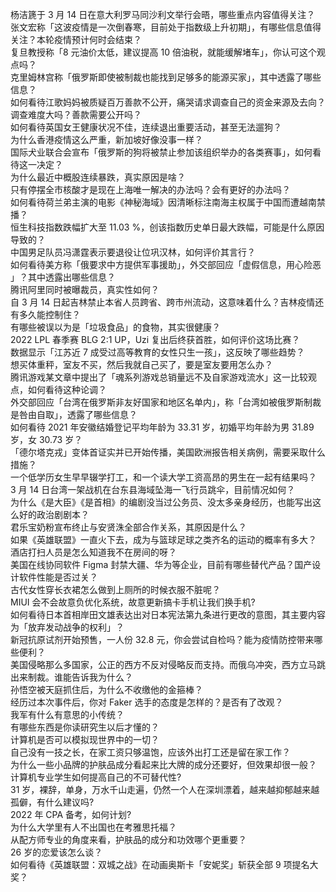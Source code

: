 杨洁篪于 3 月 14 日在意大利罗马同沙利文举行会晤，哪些重点内容值得关注？  
张文宏称「这波疫情是一次倒春寒，目前处于指数级上升初期」，有哪些信息值得关注？本轮疫情预计何时会结束？  
复旦教授称「8 元油价太低，建议提高 10 倍油税，就能缓解堵车」，你认可这个观点吗？  
克里姆林宫称「俄罗斯即使被制裁也能找到足够多的能源买家」，其中透露了哪些信息？  
如何看待江歌妈妈被质疑百万善款不公开，痛哭请求调查自己的资金来源及去向？调查难度大吗？善款需要公开吗？  
如何看待英国女王健康状况不佳，连续退出重要活动，甚至无法遛狗？  
为什么香港疫情这么严重，新加坡好像没事一样？  
国际犬业联合会宣布「俄罗斯的狗将被禁止参加该组织举办的各类赛事」，如何看待这一决定？  
为什么最近中概股连续暴跌，真实原因是啥？  
只有停摆全市核酸才是现在上海唯一解决的办法吗？会有更好的办法吗？  
如何看待荷兰弟主演的电影《神秘海域》因清晰标注南海主权属于中国而遭越南禁播？  
恒生科技指数跌幅扩大至 11.03 %，创该指数历史单日最大跌幅，可能是什么原因导致的？  
中国男足队员冯潇霆表示要退役让位巩汉林，如何评价其言行？  
如何看待美方称「俄要求中方提供军事援助」，外交部回应「虚假信息，用心险恶 」？其中透露出哪些信息？  
腾讯阿里同时被曝裁员，真实性如何？  
自 3 月 14 日起吉林禁止本省人员跨省、跨市州流动，这意味着什么？吉林疫情还有多久能控制住？  
有哪些被误以为是「垃圾食品」的食物，其实很健康？  
2022 LPL 春季赛 BLG 2:1 UP，Uzi 复出后终获首胜，如何评价这场比赛？  
数据显示「江苏近 7 成受过高等教育的女性只生一孩」，这反映了哪些趋势？  
想买体重秤，室友不买，然后我就自己买了，要是室友要用怎么办？  
腾讯游戏某文章中提出了「魂系列游戏总销量远不及自家游戏流水」这一比较观点，如何看待这种论调？  
外交部回应「台湾在俄罗斯非友好国家和地区名单内」，称「台湾如被俄罗斯制裁是咎由自取」，透露了哪些信息？  
如何看待 2021 年安徽结婚登记平均年龄为 33.31 岁，初婚平均年龄为男 31.89 岁，女 30.73 岁？  
「德尔塔克戎」变体首证实并已开始传播，美国欧洲报告相关病例，需要采取什么措施？  
一个低学历女生早早辍学打工，和一个读大学工资高昂的男生在一起有结果吗？  
3 月 14 日台湾一架战机在台东县海域坠海一飞行员跳伞，目前情况如何？  
为什么《是大臣》《是首相》的编剧没当过公务员、没太多亲身经历，也能写出这么好的政治剧剧本？  
君乐宝奶粉宣布终止与安贤洙全部合作关系，其原因是什么？  
如果《英雄联盟》一直火下去，成为与篮球足球之类齐名的运动的概率有多大？  
酒店打扫人员是怎么知道我不在房间的呀？  
美国在线协同软件 Figma 封禁大疆、华为等企业，目前有哪些替代产品？国产设计软件性能是否过关？  
古代女性穿长衣裙怎么做到上厕所的时候衣服不脏呢？  
MIUI 会不会故意负优化系统，故意更新搞卡手机让我们换手机?  
如何看待日本首相岸田文雄表达出对日本宪法第九条进行更改的意图，其主要内容为「放弃发动战争的权利」？  
新冠抗原试剂开始预售，一人份 32.8 元，你会尝试自检吗？能为疫情防控带来哪些便利？  
美国侵略那么多国家，公正的西方不反对侵略反而支持。而俄乌冲突，西方立马跳出来制裁。谁能告诉我为什么？  
孙悟空被天庭抓住后，为什么不收缴他的金箍棒？  
经历过本次事件后，你对 Faker 选手的态度是怎样的？是否有了改观？  
我军有什么有意思的小传统？  
有哪些东西是你读研究生以后才懂的？  
计算机是否可以模拟现世界中的一切？  
自己没有一技之长，在家工资只够温饱，应该外出打工还是留在家工作？  
为什么一些小品牌的护肤品成分看起来比大牌的成分还要好，但效果却很一般？  
计算机专业学生如何提高自己的不可替代性?  
31 岁，裸辞，单身，万水千山走遍，仍然一个人在深圳漂着，越来越抑郁越来越孤僻，有什么建议吗?  
2022 年 CPA 备考，如何计划?  
为什么大学里有人不出国也在考雅思托福？  
从配方师专业的角度来看，护肤品的成分和功效哪个更重要？  
26 岁的恋爱该怎么谈？  
如何看待《英雄联盟：双城之战》在动画奥斯卡「安妮奖」斩获全部 9 项提名大奖？  

